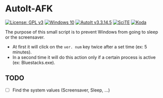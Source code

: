 # AutoIt-AFK

[![License: GPL v3](https://img.shields.io/badge/License-GPLv3-blue.svg?logo=gnu)](https://www.gnu.org/licenses/gpl-3.0)
[![Windows 10](https://img.shields.io/badge/Windows-10-blue?logo=windows)](https://www.microsoft.com/)
[![AutoIt v3.3.14.5](https://img.shields.io/badge/AutoIt-v3.3.14.5-blue)](https://www.autoitscript.com/site/)
[![SciTE](https://img.shields.io/badge/Editor-SciTE-blue)](https://www.autoitscript.com/site/autoit-script-editor/)
[![Koda](https://img.shields.io/badge/Editor-Koda-lightgrey)](http://koda.darkhost.ru/wiki/doku.php?id=koda:en:start)

The purpose of this small script is to prevent Windows from going to sleep or the screensaver.

- At first it will click on the `ver. num` key twice after a set time (ex: 5 minutes).
- In a second time it will do this action only if a certain process is active (ex: Bluestacks.exe).

## TODO

- [ ] Find the system values (Screensaver, Sleep, ...)

